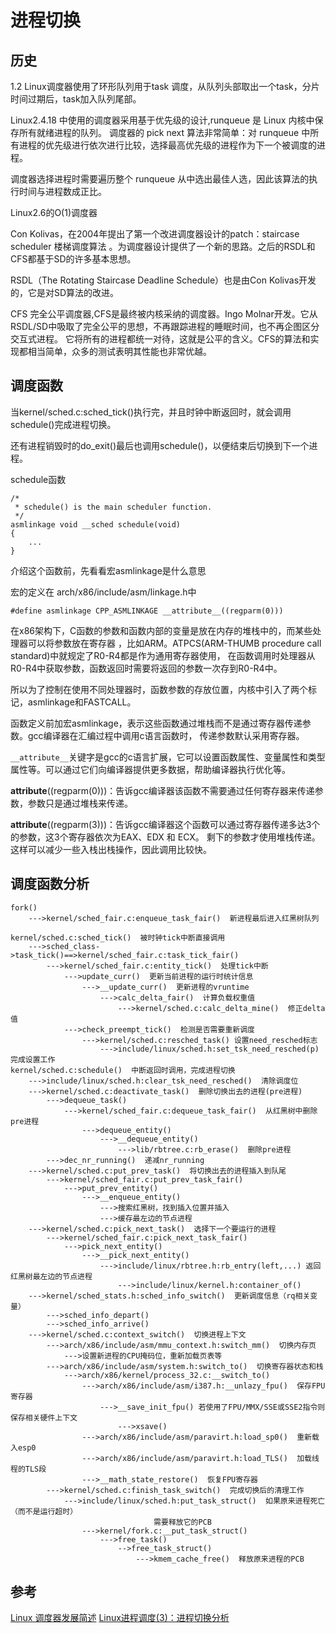 进程切换
====

历史
---
1.2 Linux调度器使用了环形队列用于task 调度，从队列头部取出一个task，分片时间过期后，task加入队列尾部。


Linux2.4.18 中使用的调度器采用基于优先级的设计,runqueue 是 Linux 内核中保存所有就绪进程的队列。
调度器的 pick next 算法非常简单：对 runqueue 中所有进程的优先级进行依次进行比较，选择最高优先级的进程作为下一个被调度的进程。

调度器选择进程时需要遍历整个 runqueue 从中选出最佳人选，因此该算法的执行时间与进程数成正比。

Linux2.6的O(1)调度器

Con Kolivas，在2004年提出了第一个改进调度器设计的patch：staircase scheduler 楼梯调度算法
。为调度器设计提供了一个新的思路。之后的RSDL和CFS都基于SD的许多基本思想。

RSDL（The Rotating Staircase Deadline Schedule）也是由Con Kolivas开发的，它是对SD算法的改进。

CFS 完全公平调度器,CFS是最终被内核采纳的调度器。Ingo Molnar开发。它从RSDL/SD中吸取了完全公平的思想，不再跟踪进程的睡眠时间，也不再企图区分交互式进程。
它将所有的进程都统一对待，这就是公平的含义。CFS的算法和实现都相当简单，众多的测试表明其性能也非常优越。



调度函数
----
当kernel/sched.c:sched_tick()执行完，并且时钟中断返回时，就会调用schedule()完成进程切换。

还有进程销毁时的do_exit()最后也调用schedule()，以便结束后切换到下一个进程。

schedule函数
```
/*
 * schedule() is the main scheduler function.
 */
asmlinkage void __sched schedule(void)
{
    ...
}
```
介绍这个函数前，先看看宏asmlinkage是什么意思

宏的定义在 arch/x86/include/asm/linkage.h中
```
#define asmlinkage CPP_ASMLINKAGE __attribute__((regparm(0)))
```

在x86架构下，C函数的参数和函数内部的变量是放在内存的堆栈中的，而某些处理器可以将参数放在寄存器
，比如ARM。ATPCS(ARM-THUMB procedure call standard)中就规定了R0-R4都是作为通用寄存器使用，
在函数调用时处理器从R0-R4中获取参数，函数返回时需要将返回的参数一次存到R0-R4中。

所以为了控制在使用不同处理器时，函数参数的存放位置，内核中引入了两个标记，asmlinkage和FASTCALL。

函数定义前加宏asmlinkage，表示这些函数通过堆栈而不是通过寄存器传递参数。gcc编译器在汇编过程中调用c语言函数时，
传递参数默认采用寄存器。

`__attribute__`关键字是gcc的c语言扩展，它可以设置函数属性、变量属性和类型属性等。可以通过它们向编译器提供更多数据，帮助编译器执行优化等。

__attribute__((regparm(0)))：告诉gcc编译器该函数不需要通过任何寄存器来传递参数，参数只是通过堆栈来传递。

__attribute__((regparm(3)))：告诉gcc编译器这个函数可以通过寄存器传递多达3个的参数，这3个寄存器依次为EAX、EDX 和 ECX。
剩下的参数才使用堆栈传递。这样可以减少一些入栈出栈操作，因此调用比较快。

调度函数分析
------
```
fork()  
    --->kernel/sched_fair.c:enqueue_task_fair()  新进程最后进入红黑树队列  
  
kernel/sched.c:sched_tick()  被时钟tick中断直接调用  
    --->sched_class->task_tick()==>kernel/sched_fair.c:task_tick_fair()  
        --->kernel/sched_fair.c:entity_tick()  处理tick中断  
            --->update_curr()  更新当前进程的运行时统计信息  
                --->__update_curr()  更新进程的vruntime  
                    --->calc_delta_fair()  计算负载权重值  
                        --->kernel/sched.c:calc_delta_mine()  修正delta值  
            --->check_preempt_tick()  检测是否需要重新调度  
                --->kernel/sched.c:resched_task() 设置need_resched标志  
                    --->include/linux/sched.h:set_tsk_need_resched(p)  完成设置工作  
kernel/sched.c:schedule()  中断返回时调用，完成进程切换  
    --->include/linux/sched.h:clear_tsk_need_resched()  清除调度位  
    --->kernel/sched.c:deactivate_task()  删除切换出去的进程(pre进程)  
        --->dequeue_task()  
            --->kernel/sched_fair.c:dequeue_task_fair()  从红黑树中删除pre进程  
                --->dequeue_entity()  
                    --->__dequeue_entity()  
                        --->lib/rbtree.c:rb_erase()  删除pre进程  
        --->dec_nr_running()  递减nr_running  
    --->kernel/sched.c:put_prev_task()  将切换出去的进程插入到队尾  
        --->kernel/sched_fair.c:put_prev_task_fair()  
            --->put_prev_entity()  
                --->__enqueue_entity()  
                    --->搜索红黑树，找到插入位置并插入  
                    --->缓存最左边的节点进程  
    --->kernel/sched.c:pick_next_task()  选择下一个要运行的进程  
        --->kernel/sched_fair.c:pick_next_task_fair()  
            --->pick_next_entity()  
                --->__pick_next_entity()  
                    --->include/linux/rbtree.h:rb_entry(left,...) 返回红黑树最左边的节点进程  
                        --->include/linux/kernel.h:container_of()  
    --->kernel/sched_stats.h:sched_info_switch()  更新调度信息（rq相关变量）  
        --->sched_info_depart()  
        --->sched_info_arrive()  
    --->kernel/sched.c:context_switch()  切换进程上下文  
        --->arch/x86/include/asm/mmu_context.h:switch_mm()  切换内存页  
            --->设置新进程的CPU掩码位，重新加载页表等  
        --->arch/x86/include/asm/system.h:switch_to()  切换寄存器状态和栈  
            --->arch/x86/kernel/process_32.c:__switch_to()  
                --->arch/x86/include/asm/i387.h:__unlazy_fpu()  保存FPU寄存器  
                    --->__save_init_fpu() 若使用了FPU/MMX/SSE或SSE2指令则保存相关硬件上下文  
                        --->xsave()  
                --->arch/x86/include/asm/paravirt.h:load_sp0()  重新载入esp0  
                --->arch/x86/include/asm/paravirt.h:load_TLS()  加载线程的TLS段  
                --->__math_state_restore()  恢复FPU寄存器  
        --->kernel/sched.c:finish_task_switch()  完成切换后的清理工作  
            --->include/linux/sched.h:put_task_struct()  如果原来进程死亡（而不是运行超时）  
                                需要释放它的PCB  
                --->kernel/fork.c:__put_task_struct()  
                    --->free_task()  
                        -->free_task_struct()  
                            --->kmem_cache_free()  释放原来进程的PCB  
```



参考
---
[Linux 调度器发展简述](https://www.ibm.com/developerworks/cn/linux/l-cn-scheduler/)
[Linux进程调度(3)：进程切换分析](http://blog.csdn.net/zhoudaxia/article/details/7375836)